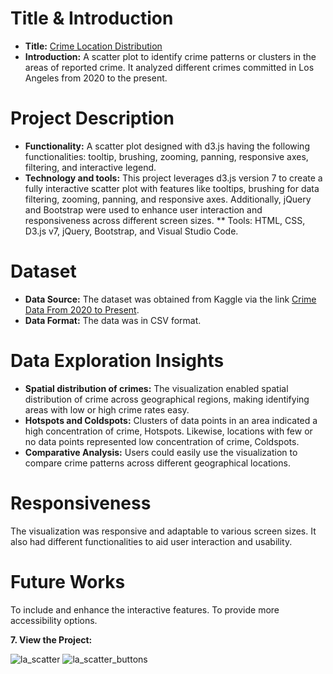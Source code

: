 
# Title & Introduction
- **Title:**  [Crime Location Distribution]()
- **Introduction:** A scatter plot to identify crime patterns or clusters in the areas of reported crime. It analyzed different crimes committed in Los Angeles from 2020 to the present. 

# Project Description
* **Functionality:** A scatter plot  designed with d3.js having the following functionalities: tooltip, brushing, zooming, panning, responsive axes, filtering, and interactive legend. 
* **Technology and tools:** This project leverages d3.js version 7 to create a fully interactive scatter plot with features like tooltips, brushing for data filtering, zooming, panning, and responsive axes. Additionally, jQuery and Bootstrap were used to enhance user interaction and responsiveness across different screen sizes.
** Tools: HTML, CSS, D3.js v7, jQuery, Bootstrap, and Visual Studio Code.

# Dataset
* **Data Source:** The dataset was obtained from Kaggle via the link [Crime Data From 2020 to Present](https://www.kaggle.com/datasets/shubhamgupta012/crime-data-from-2020-to-present).
* **Data Format:** The data was in CSV format.

# Data Exploration Insights
* **Spatial distribution of crimes:**
The visualization enabled spatial distribution of crime across geographical regions, making identifying areas with low or high crime rates easy.
* **Hotspots and Coldspots:**
Clusters of data points in an area indicated a high concentration of crime, Hotspots. Likewise, locations with few or no data points represented low concentration of crime, Coldspots. 
* **Comparative Analysis:**
Users could easily use the visualization to compare crime patterns across different geographical locations.


# Responsiveness
The visualization was responsive and adaptable to various screen sizes. It also had different functionalities to aid user interaction and usability.

# Future Works
To include and enhance the interactive features. To provide more accessibility options.

**7. View the Project:**


![la_scatter](https://github.com/ibraeh/LA-scatter-plot/assets/29314702/328508ae-206e-475e-bf67-62bc815cd9f6)
![la_scatter_buttons](https://github.com/ibraeh/LA-scatter-plot/assets/29314702/80044f17-4686-4f3d-a1b8-e40381ac58b4)

